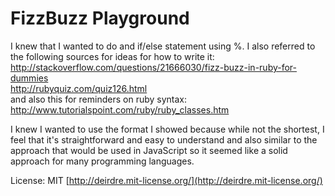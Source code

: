 FizzBuzz Playground
===================

I knew that I wanted to do and if/else statement using %. I also referred to the following sources for ideas for how
to write it:<br>
http://stackoverflow.com/questions/21666030/fizz-buzz-in-ruby-for-dummies<br>
http://rubyquiz.com/quiz126.html<br>
and also this for reminders on ruby syntax:<br>
http://www.tutorialspoint.com/ruby/ruby_classes.htm<br>

I knew I wanted to use the format I showed because while not the shortest, I feel that it's straightforward and easy
to understand and also similar to the approach that would be used in JavaScript so it seemed like a solid
approach for many programming languages.

License: MIT [http://deirdre.mit-license.org/](http://deirdre.mit-license.org/)
